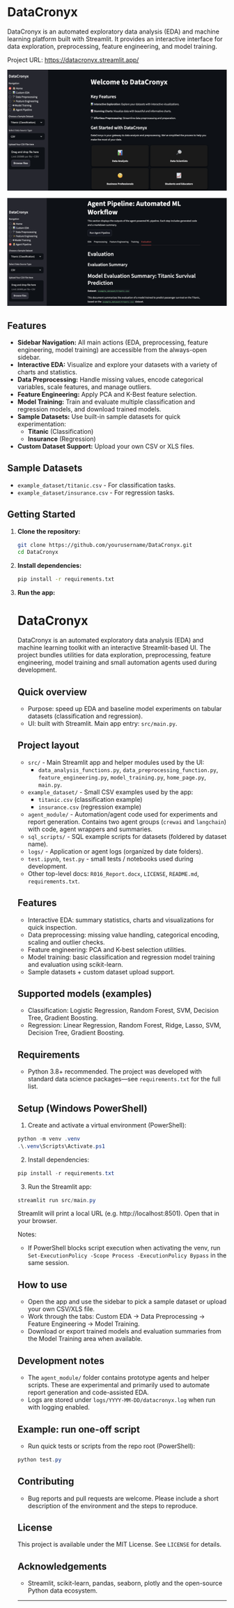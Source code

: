 # DataCronyx

DataCronyx is an automated exploratory data analysis (EDA) and machine learning platform built with Streamlit. It provides an interactive interface for data exploration, preprocessing, feature engineering, and model training.

Project URL: https://datacronyx.streamlit.app/

![Home screenshot](images/home.png "Home - DataCronyx")

![Agent pipeline screenshot](images/agent_pipeline.png "Agent Pipeline - DataCronyx")

## Features

- **Sidebar Navigation:** All main actions (EDA, preprocessing, feature engineering, model training) are accessible from the always-open sidebar.
- **Interactive EDA:** Visualize and explore your datasets with a variety of charts and statistics.
- **Data Preprocessing:** Handle missing values, encode categorical variables, scale features, and manage outliers.
- **Feature Engineering:** Apply PCA and K-Best feature selection.
- **Model Training:** Train and evaluate multiple classification and regression models, and download trained models.
- **Sample Datasets:** Use built-in sample datasets for quick experimentation:
  - **Titanic** (Classification)
  - **Insurance** (Regression)
- **Custom Dataset Support:** Upload your own CSV or XLS files.

## Sample Datasets

- `example_dataset/titanic.csv` - For classification tasks.
- `example_dataset/insurance.csv` - For regression tasks.

## Getting Started

1. **Clone the repository:**
   ```bash
   git clone https://github.com/yourusername/DataCronyx.git
   cd DataCronyx
   ```

2. **Install dependencies:**
   ```bash
   pip install -r requirements.txt
   ```

3. **Run the app:**
   # DataCronyx

   DataCronyx is an automated exploratory data analysis (EDA) and machine learning toolkit with an interactive Streamlit-based UI. The project bundles utilities for data exploration, preprocessing, feature engineering, model training and small automation agents used during development.

   ## Quick overview

   - Purpose: speed up EDA and baseline model experiments on tabular datasets (classification and regression).
   - UI: built with Streamlit. Main app entry: `src/main.py`.

   ## Project layout

   - `src/` - Main Streamlit app and helper modules used by the UI:
     - `data_analysis_functions.py`, `data_preprocessing_function.py`, `feature_engineering.py`, `model_training.py`, `home_page.py`, `main.py`.
   - `example_dataset/` - Small CSV examples used by the app:
     - `titanic.csv` (classification example)
     - `insurance.csv` (regression example)
   - `agent_module/` - Automation/agent code used for experiments and report generation. Contains two agent groups (`crewai` and `langchain`) with code, agent wrappers and summaries.
   - `sql_scripts/` - SQL example scripts for datasets (foldered by dataset name).
   - `logs/` - Application or agent logs (organized by date folders).
   - `test.ipynb`, `test.py` - small tests / notebooks used during development.
   - Other top-level docs: `R016_Report.docx`, `LICENSE`, `README.md`, `requirements.txt`.

   ## Features

   - Interactive EDA: summary statistics, charts and visualizations for quick inspection.
   - Data preprocessing: missing value handling, categorical encoding, scaling and outlier checks.
   - Feature engineering: PCA and K-best selection utilities.
   - Model training: basic classification and regression model training and evaluation using scikit-learn.
   - Sample datasets + custom dataset upload support.

   ## Supported models (examples)

   - Classification: Logistic Regression, Random Forest, SVM, Decision Tree, Gradient Boosting.
   - Regression: Linear Regression, Random Forest, Ridge, Lasso, SVM, Decision Tree, Gradient Boosting.

   ## Requirements

   - Python 3.8+ recommended. The project was developed with standard data science packages—see `requirements.txt` for the full list.

   ## Setup (Windows PowerShell)

   1. Create and activate a virtual environment (PowerShell):

   ```powershell
   python -m venv .venv
   .\.venv\Scripts\Activate.ps1
   ```

   2. Install dependencies:

   ```powershell
   pip install -r requirements.txt
   ```

   3. Run the Streamlit app:

   ```powershell
   streamlit run src/main.py
   ```

   Streamlit will print a local URL (e.g. http://localhost:8501). Open that in your browser.

   Notes:
   - If PowerShell blocks script execution when activating the venv, run `Set-ExecutionPolicy -Scope Process -ExecutionPolicy Bypass` in the same session.

   ## How to use

   - Open the app and use the sidebar to pick a sample dataset or upload your own CSV/XLS file.
   - Work through the tabs: Custom EDA -> Data Preprocessing -> Feature Engineering -> Model Training.
   - Download or export trained models and evaluation summaries from the Model Training area when available.

   ## Development notes

   - The `agent_module/` folder contains prototype agents and helper scripts. These are experimental and primarily used to automate report generation and code-assisted EDA.
   - Logs are stored under `logs/YYYY-MM-DD/datacronyx.log` when run with logging enabled.

   ## Example: run one-off script

   - Run quick tests or scripts from the repo root (PowerShell):

   ```powershell
   python test.py
   ```

   ## Contributing

   - Bug reports and pull requests are welcome. Please include a short description of the environment and the steps to reproduce.

   ## License

   This project is available under the MIT License. See `LICENSE` for details.

   ## Acknowledgements

   - Streamlit, scikit-learn, pandas, seaborn, plotly and the open-source Python data ecosystem.

   ---

